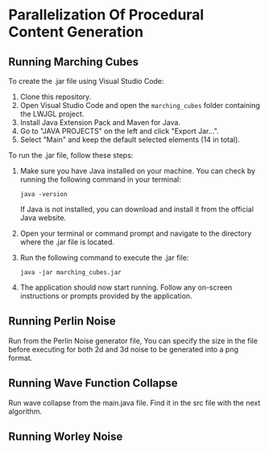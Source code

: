 # Parallelization Of Procedural Content Generation

## Running Marching Cubes

To create the .jar file using Visual Studio Code:

1. Clone this repository.
2. Open Visual Studio Code and open the `marching_cubes` folder containing the LWJGL project.
3. Install Java Extension Pack and Maven for Java.
4. Go to "JAVA PROJECTS" on the left and click "Export Jar...".
5. Select "Main" and keep the default selected elements (14 in total).

To run the .jar file, follow these steps:

1. Make sure you have Java installed on your machine. You can check by running the following command in your terminal:

    ```shell
    java -version
    ```

    If Java is not installed, you can download and install it from the official Java website.

2. Open your terminal or command prompt and navigate to the directory where the .jar file is located.

3. Run the following command to execute the .jar file:

    ```shell
    java -jar marching_cubes.jar
    ```

4. The application should now start running. Follow any on-screen instructions or prompts provided by the application.


## Running Perlin Noise

Run from the Perlin Noise generator file, You can specify the size in the file before executing for both 2d and 3d noise to be generated into a png format.

## Running Wave Function Collapse

Run wave collapse from the main.java file. Find it in the src file with the next algorithm.

## Running Worley Noise

